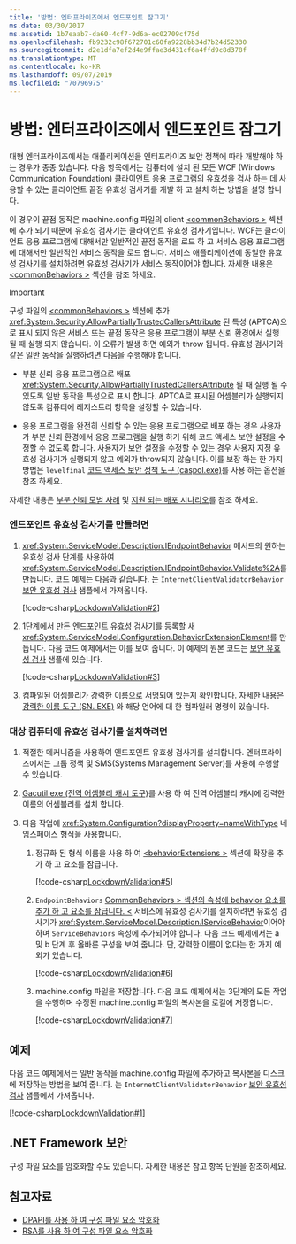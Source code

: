 ```yaml
---
title: '방법: 엔터프라이즈에서 엔드포인트 잠그기'
ms.date: 03/30/2017
ms.assetid: 1b7eaab7-da60-4cf7-9d6a-ec02709cf75d
ms.openlocfilehash: fb9232c98f672701c60fa9228bb34d7b24d52330
ms.sourcegitcommit: d2e1dfa7ef2d4e9ffae3d431cf6a4ffd9c8d378f
ms.translationtype: MT
ms.contentlocale: ko-KR
ms.lasthandoff: 09/07/2019
ms.locfileid: "70796975"
---
```

# <a name="how-to-lock-down-endpoints-in-the-enterprise"></a>방법: 엔터프라이즈에서 엔드포인트 잠그기

대형 엔터프라이즈에서는 애플리케이션을 엔터프라이즈 보안 정책에 따라 개발해야 하는 경우가 종종 있습니다. 다음 항목에서는 컴퓨터에 설치 된 모든 WCF (Windows Communication Foundation) 클라이언트 응용 프로그램의 유효성을 검사 하는 데 사용할 수 있는 클라이언트 끝점 유효성 검사기를 개발 하 고 설치 하는 방법을 설명 합니다.

이 경우이 끝점 동작은 machine.config 파일의 client [ \<commonBehaviors >](../../configure-apps/file-schema/wcf/commonbehaviors.md) 섹션에 추가 되기 때문에 유효성 검사기는 클라이언트 유효성 검사기입니다. WCF는 클라이언트 응용 프로그램에 대해서만 일반적인 끝점 동작을 로드 하 고 서비스 응용 프로그램에 대해서만 일반적인 서비스 동작을 로드 합니다. 서비스 애플리케이션에 동일한 유효성 검사기를 설치하려면 유효성 검사기가 서비스 동작이어야 합니다. 자세한 내용은 [ \<commonBehaviors >](../../configure-apps/file-schema/wcf/commonbehaviors.md) 섹션을 참조 하세요.

> [!IMPORTANT]
> 구성 파일의 [ \<commonBehaviors >](../../configure-apps/file-schema/wcf/commonbehaviors.md) 섹션에 추가 <xref:System.Security.AllowPartiallyTrustedCallersAttribute> 된 특성 (APTCA)으로 표시 되지 않은 서비스 또는 끝점 동작은 응용 프로그램이 부분 신뢰 환경에서 실행 될 때 실행 되지 않습니다. 이 오류가 발생 하면 예외가 throw 됩니다. 유효성 검사기와 같은 일반 동작을 실행하려면 다음을 수행해야 합니다.
>
> - 부분 신뢰 응용 프로그램으로 배포 <xref:System.Security.AllowPartiallyTrustedCallersAttribute> 될 때 실행 될 수 있도록 일반 동작을 특성으로 표시 합니다. APTCA로 표시된 어셈블리가 실행되지 않도록 컴퓨터에 레지스트리 항목을 설정할 수 있습니다.
>
> - 응용 프로그램을 완전히 신뢰할 수 있는 응용 프로그램으로 배포 하는 경우 사용자가 부분 신뢰 환경에서 응용 프로그램을 실행 하기 위해 코드 액세스 보안 설정을 수정할 수 없도록 합니다. 사용자가 보안 설정을 수정할 수 있는 경우 사용자 지정 유효성 검사기가 실행되지 않고 예외가 throw되지 않습니다. 이를 보장 하는 한 가지 방법은 `levelfinal` [코드 액세스 보안 정책 도구 (caspol.exe)](https://go.microsoft.com/fwlink/?LinkId=248222)를 사용 하는 옵션을 참조 하세요.
>
> 자세한 내용은 [부분 신뢰 모범 사례](../feature-details/partial-trust-best-practices.md) 및 [지원 되는 배포 시나리오](../feature-details/supported-deployment-scenarios.md)를 참조 하세요.

### <a name="to-create-the-endpoint-validator"></a>엔드포인트 유효성 검사기를 만들려면

1. <xref:System.ServiceModel.Description.IEndpointBehavior> 메서드의 원하는 유효성 검사 단계를 사용하여 <xref:System.ServiceModel.Description.IEndpointBehavior.Validate%2A>를 만듭니다. 코드 예제는 다음과 같습니다. 는 `InternetClientValidatorBehavior` [보안 유효성 검사](../samples/security-validation.md) 샘플에서 가져옵니다.

    [!code-csharp[LockdownValidation#2](../../../../samples/snippets/csharp/VS_Snippets_CFX/lockdownvalidation/cs/internetclientvalidatorbehavior.cs#2)]

2. 1단계에서 만든 엔드포인트 유효성 검사기를 등록할 새 <xref:System.ServiceModel.Configuration.BehaviorExtensionElement>를 만듭니다. 다음 코드 예제에서는 이를 보여 줍니다. 이 예제의 원본 코드는 [보안 유효성 검사](../samples/security-validation.md) 샘플에 있습니다.

    [!code-csharp[LockdownValidation#3](../../../../samples/snippets/csharp/VS_Snippets_CFX/lockdownvalidation/cs/internetclientvalidatorelement.cs#3)]

3. 컴파일된 어셈블리가 강력한 이름으로 서명되어 있는지 확인합니다. 자세한 내용은 [강력한 이름 도구 (SN. EXE)](https://go.microsoft.com/fwlink/?LinkId=248217) 와 해당 언어에 대 한 컴파일러 명령이 있습니다.

### <a name="to-install-the-validator-into-the-target-computer"></a>대상 컴퓨터에 유효성 검사기를 설치하려면

1. 적절한 메커니즘을 사용하여 엔드포인트 유효성 검사기를 설치합니다. 엔터프라이즈에서는 그룹 정책 및 SMS(Systems Management Server)를 사용해 수행할 수 있습니다.

2. [Gacutil.exe (전역 어셈블리 캐시 도구)](../../tools/gacutil-exe-gac-tool.md)를 사용 하 여 전역 어셈블리 캐시에 강력한 이름의 어셈블리를 설치 합니다.

3. 다음 작업에 <xref:System.Configuration?displayProperty=nameWithType> 네임스페이스 형식을 사용합니다.

    1. 정규화 된 형식 이름을 사용 하 여 [ \<behaviorExtensions >](../../configure-apps/file-schema/wcf/behaviorextensions.md) 섹션에 확장을 추가 하 고 요소를 잠급니다.

         [!code-csharp[LockdownValidation#5](../../../../samples/snippets/csharp/VS_Snippets_CFX/lockdownvalidation/cs/hostapplication.cs#5)]

    2. `EndpointBehaviors` [CommonBehaviors > 섹션의 속성에 behavior 요소를 추가 하 고 요소를 잠급니다. \<](../../configure-apps/file-schema/wcf/commonbehaviors.md) 서비스에 유효성 검사기를 설치하려면 유효성 검사기가 <xref:System.ServiceModel.Description.IServiceBehavior>이어야 하며 `ServiceBehaviors` 속성에 추가되어야 합니다. 다음 코드 예제에서는 a 및 b 단계 후 올바른 구성을 보여 줍니다. 단, 강력한 이름이 없다는 한 가지 예외가 있습니다.

        [!code-csharp[LockdownValidation#6](../../../../samples/snippets/csharp/VS_Snippets_CFX/lockdownvalidation/cs/hostapplication.cs#6)]

    3. machine.config 파일을 저장합니다. 다음 코드 예제에서는 3단계의 모든 작업을 수행하며 수정된 machine.config 파일의 복사본을 로컬에 저장합니다.

        [!code-csharp[LockdownValidation#7](../../../../samples/snippets/csharp/VS_Snippets_CFX/lockdownvalidation/cs/hostapplication.cs#7)]

## <a name="example"></a>예제

다음 코드 예제에서는 일반 동작을 machine.config 파일에 추가하고 복사본을 디스크에 저장하는 방법을 보여 줍니다. 는 `InternetClientValidatorBehavior` [보안 유효성 검사](../samples/security-validation.md) 샘플에서 가져옵니다.

[!code-csharp[LockdownValidation#1](../../../../samples/snippets/csharp/VS_Snippets_CFX/lockdownvalidation/cs/hostapplication.cs#1)]

## <a name="net-framework-security"></a>.NET Framework 보안

구성 파일 요소를 암호화할 수도 있습니다. 자세한 내용은 참고 항목 단원을 참조하세요.

## <a name="see-also"></a>참고자료

- [DPAPI를 사용 하 여 구성 파일 요소 암호화](https://go.microsoft.com/fwlink/?LinkId=94954)
- [RSA를 사용 하 여 구성 파일 요소 암호화](https://go.microsoft.com/fwlink/?LinkId=94955)
